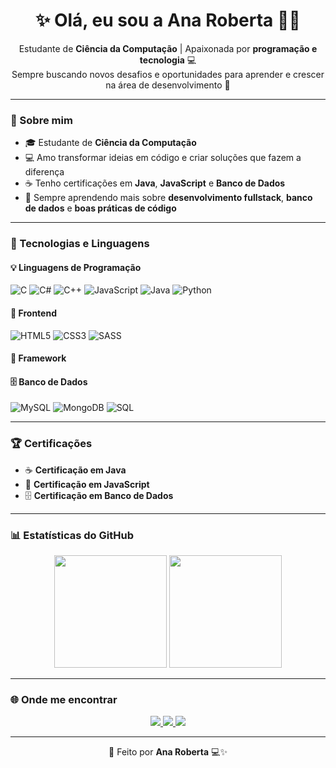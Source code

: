 <h1 align="center">✨ Olá, eu sou a <strong>Ana Roberta</strong> 👩‍💻</h1>

<p align="center">
  Estudante de <strong>Ciência da Computação</strong> | Apaixonada por <strong>programação e tecnologia</strong> 💻<br>
  Sempre buscando novos desafios e oportunidades para aprender e crescer na área de desenvolvimento 🚀
</p>

---

### 💫 Sobre mim
- 🎓 Estudante de **Ciência da Computação**
- 💻 Amo transformar ideias em código e criar soluções que fazem a diferença
- ☕ Tenho certificações em **Java**, **JavaScript** e **Banco de Dados**
- 🌱 Sempre aprendendo mais sobre **desenvolvimento fullstack**, **banco de dados** e **boas práticas de código**

---

### 🚀 Tecnologias e Linguagens

#### 💡 Linguagens de Programação
![C](https://img.shields.io/badge/C-00599C?style=for-the-badge&logo=c&logoColor=white)
![C#](https://img.shields.io/badge/C%23-8A2BE2?style=for-the-badge&logo=c-sharp&logoColor=white)
![C++](https://img.shields.io/badge/C++-004482?style=for-the-badge&logo=cplusplus&logoColor=white)
![JavaScript](https://img.shields.io/badge/JavaScript-FFD700?style=for-the-badge&logo=javascript&logoColor=black)
![Java](https://img.shields.io/badge/Java-F89820?style=for-the-badge&logo=java&logoColor=white)
![Python](https://img.shields.io/badge/Python-4B8BBE?style=for-the-badge&logo=python&logoColor=white)

#### 🎨 Frontend
![HTML5](https://img.shields.io/badge/HTML5-FF6347?style=for-the-badge&logo=html5&logoColor=white)
![CSS3](https://img.shields.io/badge/CSS3-1E90FF?style=for-the-badge&logo=css3&logoColor=white)
![SASS](https://img.shields.io/badge/SASS-FF69B4?style=for-the-badge&logo=sass&logoColor=white)

#### 🎀 Framework

#### 🗄️ Banco de Dados
![MySQL](https://img.shields.io/badge/MySQL-00758F?style=for-the-badge&logo=mysql&logoColor=white)
![MongoDB](https://img.shields.io/badge/MongoDB-4EA94B?style=for-the-badge&logo=mongodb&logoColor=white)
![SQL](https://img.shields.io/badge/SQL-4682B4?style=for-the-badge&logo=postgresql&logoColor=white)

---

### 🏆 Certificações
- ☕ **Certificação em Java**
- 💠 **Certificação em JavaScript**
- 🗄️ **Certificação em Banco de Dados** 

---

### 📊 Estatísticas do GitHub
<p align="center">
  <img height="180em" src="https://github-readme-stats.vercel.app/api?username=devanaroberta&show_icons=true&theme=radical&hide_border=false&title_color=FF69B4&icon_color=FFB6C1" />
  <img height="180em" src="https://github-readme-stats.vercel.app/api/top-langs/?username=devanaroberta&layout=compact&theme=radical&title_color=FF69B4&hide_border=false" />
</p>

---

### 🌐 Onde me encontrar
<p align="center">
  <a href="https://www.linkedin.com/in/ana-roberta-4585a8256/" target="_blank">
    <img src="https://img.shields.io/badge/LinkedIn-0A66C2?style=for-the-badge&logo=linkedin&logoColor=white"/>
  </a>
  <a href="mailto:anarobertafornari@gmail.com">
    <img src="https://img.shields.io/badge/Gmail-D14836?style=for-the-badge&logo=gmail&logoColor=white"/>
  </a>
  <a href="https://github.com/devanaroberta">
    <img src="https://img.shields.io/badge/GitHub-000000?style=for-the-badge&logo=github&logoColor=white"/>
  </a>
</p>


---

<p align="center">💜 Feito por <strong>Ana Roberta</strong> 💻✨</p>

